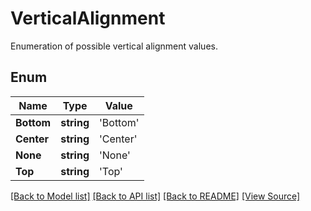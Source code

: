 # VerticalAlignment
Enumeration of possible vertical alignment values.

## Enum
Name | Type | Value
------------ | ------------- | -------------
**Bottom** | **string** | 'Bottom'
**Center** | **string** | 'Center'
**None** | **string** | 'None'
**Top** | **string** | 'Top'
[[Back to Model list]](../README.md#documentation-for-models) [[Back to API list]](../README.md#documentation-for-api-endpoints) [[Back to README]](../README.md) [[View Source]](../src/models/verticalAlignment.ts)

